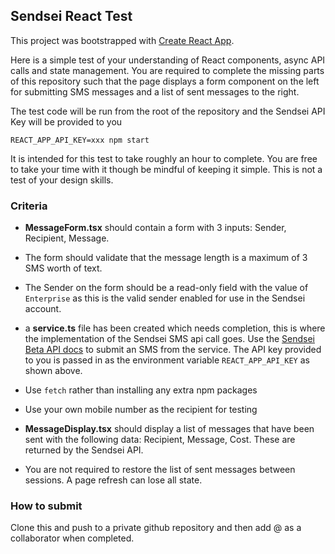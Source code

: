 ## Sendsei React Test

This project was bootstrapped with [Create React App](https://github.com/facebook/create-react-app).

Here is a simple test of your understanding of React components, async API calls and state management. You are required to complete the missing parts of this repository such that the page displays a form component on the left for submitting SMS messages and a list of sent messages to the right.

The test code will be run from the root of the repository and the Sendsei API Key will be provided to you

```
REACT_APP_API_KEY=xxx npm start
```

It is intended for this test to take roughly an hour to complete. You are free to take your time with it though be mindful of keeping it simple. This is not a test of your design skills.

### Criteria

- **MessageForm.tsx** should contain a form with 3 inputs: Sender, Recipient, Message.

- The form should validate that the message length is a maximum of 3 SMS worth of text.

- The Sender on the form should be a read-only field with the value of `Enterprise` as this is the valid sender enabled for use in the Sendsei account.

- a **service.ts** file has been created which needs completion, this is where the implementation of the Sendsei SMS api call goes. Use the [Sendsei Beta API docs](https://documenter.getpostman.com/view/10746805/Szzei1PZ#intro) to submit an SMS from the service. The API key provided to you is passed in as the environment variable `REACT_APP_API_KEY` as shown above.

- Use `fetch` rather than installing any extra npm packages

- Use your own mobile number as the recipient for testing

- **MessageDisplay.tsx** should display a list of messages that have been sent with the following data: Recipient, Message, Cost. These are returned by the Sendsei API.

- You are not required to restore the list of sent messages between sessions. A page refresh can lose all state.

### How to submit

Clone this and push to a private github repository and then add @<INSERT YOU> as a collaborator when completed.
